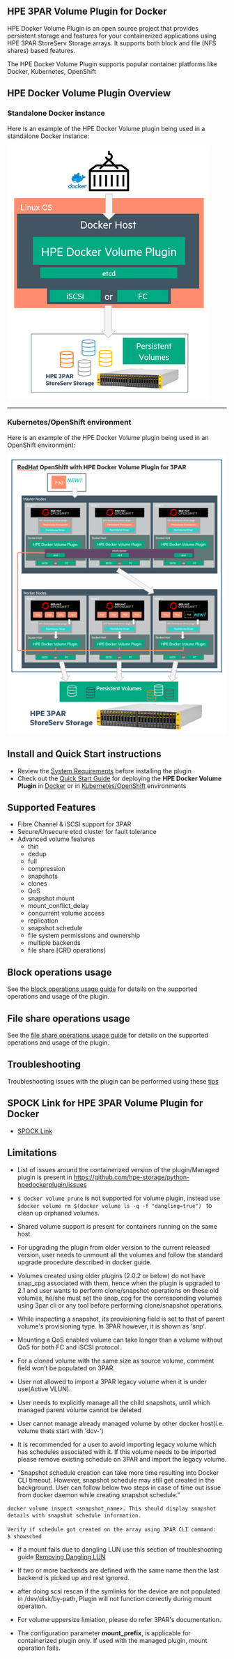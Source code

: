 ## HPE 3PAR Volume Plugin for Docker

HPE Docker Volume Plugin is an open source project that provides persistent storage and features for your containerized applications using HPE 3PAR StoreServ Storage arrays.
It supports both block and file (NFS shares) based features.

The HPE Docker Volume Plugin supports popular container platforms like Docker, Kubernetes, OpenShift 

## HPE Docker Volume Plugin Overview

### **Standalone Docker instance**

Here is an example of the HPE Docker Volume plugin being used in a standalone Docker instance:

![HPE Docker Volume Plugin](/docs/img/3PAR_docker_design_diagram_75.png)

---
### **Kubernetes/OpenShift environment**

Here is an example of the HPE Docker Volume plugin being used in an OpenShift environment:

![HPE Docker Volume Plugin with OpenShift](/docs/img/3PAR_k8_design_diagram_75.png)

## Install and Quick Start instructions

* Review the [System Requirements](/docs/system-reqs.md) before installing the plugin
* Check out the [Quick Start Guide](/docs/quick_start_guide.md) for deploying the **HPE Docker Volume Plugin** in [Docker](/docs/quick_start_guide.md#docker) or in [Kubernetes/OpenShift](/docs/quick_start_guide.md#k8) environments


## Supported Features

* Fibre Channel & iSCSI support for 3PAR
* Secure/Unsecure etcd cluster for fault tolerance
* Advanced volume features
  * thin
  * dedup
  * full
  * compression
  * snapshots
  * clones
  * QoS
  * snapshot mount
  * mount_conflict_delay
  * concurrent volume access
  * replication
  * snapshot schedule
  * file system permissions and ownership
  * multiple backends
  * file share [CRD operations]

## Block operations usage

See the [block operations usage guide](/docs/usage.md) for details on the supported operations and usage of the plugin.

## File share operations usage

See the [file share operations usage guide](/docs/share_usage.md) for details on the supported operations and usage of the plugin.

## Troubleshooting

Troubleshooting issues with the plugin can be performed using these [tips](/docs/troubleshooting.md)


## SPOCK Link for HPE 3PAR Volume Plugin for Docker

* [SPOCK Link](https://spock.corp.int.hpe.com/spock/utility/document.aspx?docurl=Shared%20Documents/hw/3par/3par_volume_plugin_for_docker.pdf)

## Limitations
- List of issues around the containerized version of the plugin/Managed plugin is present in https://github.com/hpe-storage/python-hpedockerplugin/issues 

- ``$ docker volume prune`` is not supported for volume plugin, instead use ``$docker volume rm $(docker volume ls -q -f "dangling=true") `` to clean up orphaned volumes.

- Shared volume support is present for containers running on the same host.

- For upgrading the plugin from older version to the current released version, user needs to unmount all the volumes and follow the standard
 upgrade procedure described in docker guide. 
 
- Volumes created using older plugins (2.0.2 or below) do not have snap_cpg associated with them, hence when the plugin is upgraded to      2.1 and user wants to perform clone/snapshot operations on these old volumes, he/she must set the snap_cpg for the
   corresponding volumes using 3par cli or any tool before performing clone/snapshot operations.

- While inspecting a snapshot, its provisioning field is set to that of parent volume's provisioning type. In 3PAR however, it is shown as 'snp'.

- Mounting a QoS enabled volume can take longer than a volume without QoS for both FC and iSCSI protocol.

- For a cloned volume with the same size as source volume, comment field won’t be populated on 3PAR.

- User not allowed to import a 3PAR legacy volume when it is under use(Active VLUN).

- User needs to explicitly manage all the child snapshots, until which managed parent volume cannot be deleted

- User cannot manage already managed volume by other docker host(i.e. volume thats start with 'dcv-')

- It is recommended for a user to avoid importing legacy volume which has schedules associated with it. If this volume needs to be imported please remove existing schedule on 3PAR and import the legacy volume.

- "Snapshot schedule creation can take more time resulting into Docker CLI timeout. However, snapshot schedule may still get created in the background. User can follow below two steps in case of time out issue from docker daemon while creating snapshot schedule."

```Inspect the snapshot to verify if the snapshot schedule got created
docker volume inspect <snapshot_name>. This should display snapshot details with snapshot schedule information.

Verify if schedule got created on the array using 3PAR CLI command:
$ showsched
```

- If a mount fails due to dangling LUN use this section of troubleshooting guide [Removing Dangling LUN](https://github.com/hpe-storage/python-hpedockerplugin/blob/master/docs/troubleshooting.md#removing-dangling-lun)

- If two or more backends are defined with the same name then the last backend is picked up and rest ignored.

- after doing scsi rescan if the symlinks for the device are not populated in /dev/disk/by-path, Plugin will not function correctly during mount operation.

- For volume uppersize limiation, please do refer 3PAR's documentation.

- The configuration parameter **mount_prefix**, is applicable for containerized plugin only. If used with the managed plugin, mount operation fails.
